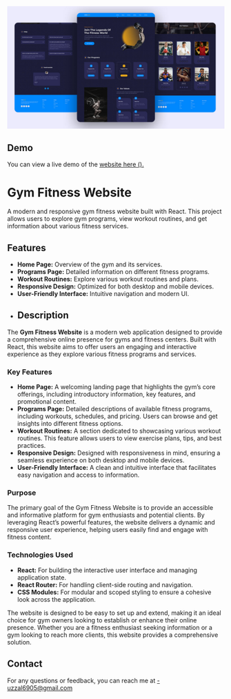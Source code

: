 ![enter image description here](https://raw.githubusercontent.com/uzzalyafi/Gym-Trainer/main/src/assets/thumbnail.jpg)

## Demo

You can view a live demo of the [website here ().](https://gym-trainer-zami.vercel.app/)

# Gym Fitness Website

A modern and responsive gym fitness website built with React. This project allows users to explore gym programs, view workout routines, and get information about various fitness services.

## Features

-   **Home Page:** Overview of the gym and its services.
-   **Programs Page:** Detailed information on different fitness programs.
-   **Workout Routines:** Explore various workout routines and plans.
-   **Responsive Design:** Optimized for both desktop and mobile devices.
-   **User-Friendly Interface:** Intuitive navigation and modern UI.
- ## Description

The **Gym Fitness Website** is a modern web application designed to provide a comprehensive online presence for gyms and fitness centers. Built with React, this website aims to offer users an engaging and interactive experience as they explore various fitness programs and services.

### Key Features

-   **Home Page:** A welcoming landing page that highlights the gym’s core offerings, including introductory information, key features, and promotional content.
-   **Programs Page:** Detailed descriptions of available fitness programs, including workouts, schedules, and pricing. Users can browse and get insights into different fitness options.
-   **Workout Routines:** A section dedicated to showcasing various workout routines. This feature allows users to view exercise plans, tips, and best practices.
-   **Responsive Design:** Designed with responsiveness in mind, ensuring a seamless experience on both desktop and mobile devices.
-   **User-Friendly Interface:** A clean and intuitive interface that facilitates easy navigation and access to information.

### Purpose

The primary goal of the Gym Fitness Website is to provide an accessible and informative platform for gym enthusiasts and potential clients. By leveraging React’s powerful features, the website delivers a dynamic and responsive user experience, helping users easily find and engage with fitness content.

### Technologies Used

-   **React:** For building the interactive user interface and managing application state.
-   **React Router:** For handling client-side routing and navigation.
-   **CSS Modules:** For modular and scoped styling to ensure a cohesive look across the application.



The website is designed to be easy to set up and extend, making it an ideal choice for gym owners looking to establish or enhance their online presence. Whether you are a fitness enthusiast seeking information or a gym looking to reach more clients, this website provides a comprehensive solution.

## Contact

For any questions or feedback, you can reach me at -uzzal6905@gmail.com
